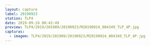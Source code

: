 ```yaml
---
layout: capture
label: 20190923
station: TLP4
date: 2019-09-24 00:43:49
preview: TLP4/2019/201909/20190923/M20190924_004349_TLP_4P.jpg
capturas:
  - imagem: TLP4/2019/201909/20190923/M20190924_004349_TLP_4P.jpg
---
```

